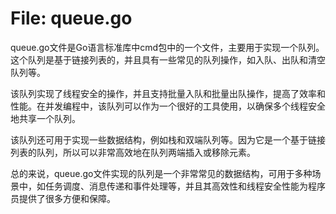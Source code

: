# File: queue.go

queue.go文件是Go语言标准库中cmd包中的一个文件，主要用于实现一个队列。这个队列是基于链接列表的，并且具有一些常见的队列操作，如入队、出队和清空队列等。

该队列实现了线程安全的操作，并且支持批量入队和批量出队操作，提高了效率和性能。在并发编程中，该队列可以作为一个很好的工具使用，以确保多个线程安全地共享一个队列。

该队列还可用于实现一些数据结构，例如栈和双端队列等。因为它是一个基于链接列表的队列，所以可以非常高效地在队列两端插入或移除元素。

总的来说，queue.go文件实现的队列是一个非常常见的数据结构，可用于多种场景中，如任务调度、消息传递和事件处理等，并且其高效性和线程安全性能为程序员提供了很多方便和保障。


